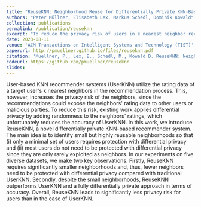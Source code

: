 ```yaml
---
title: "ReuseKNN: Neighborhood Reuse for Differentially Private KNN-Based Recommendations"
authors: "Peter Müllner, Elisabeth Lex, Markus Schedl, Dominik Kowald"
collection: publications
permalink: /publication/reuseknn
excerpt: "To reduce the privacy risk of users in k nearest neighbor recommender systems, existing work applies differential privacy by adding randomness to the neighbors’ ratings, which unfortunately reduces the accuracy of UserKNN. In this work, we introduce ReuseKNN, a novel differentially private KNN-based recommender system. The main idea is to identify small but highly reusable neighborhoods so that (i) only a minimal set of users requires protection with differential privacy and (ii) most users do not need to be protected with differential privacy since they are only rarely exploited as neighbors"
date: 2023-08-11
venue: 'ACM Transactions on Intelligent Systems and Technology (TIST)'
paperurl: http://pmuellner.github.io/files/reuseknn.pdf
citation: 'Muellner, P., Lex, E., Schedl, M., Kowald D. ReuseKNN: Neighborhood Reuse for Differentially Private KNN-Based Recommendations. <i>ACM Trans. Intell. Syst. Technol. 14, 5, Article 80, 29 Pages.</i> (2023). https://doi.org/10.1145/3608481'
codeurl: https://github.com/pmuellner/reuseknn
slides:
---
```


User-based KNN recommender systems (UserKNN) utilize the rating data of a target user's k nearest neighbors in the recommendation process. This, however, increases the privacy risk of the neighbors, since the recommendations could expose the neighbors' rating data to other users or malicious parties. To reduce this risk, existing work applies differential privacy by adding randomness to the neighbors' ratings, which unfortunately reduces the accuracy of UserKNN. In this work, we introduce ReuseKNN, a novel differentially private KNN-based recommender system. The main idea is to identify small but highly reusable neighborhoods so that (i) only a minimal set of users requires protection with differential privacy and (ii) most users do not need to be protected with differential privacy since they are only rarely exploited as neighbors. In our experiments on five diverse datasets, we make two key observations. Firstly, ReuseKNN requires significantly smaller neighborhoods and, thus, fewer neighbors need to be protected with differential privacy compared with traditional UserKNN. Secondly, despite the small neighborhoods, ReuseKNN outperforms UserKNN and a fully differentially private approach in terms of accuracy. Overall, ReuseKNN leads to significantly less privacy risk for users than in the case of UserKNN.
